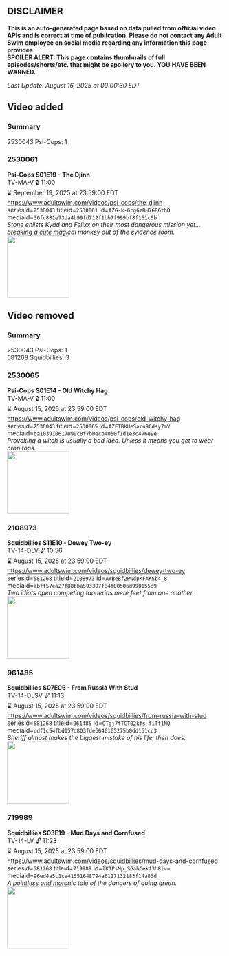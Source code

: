 ## DISCLAIMER
**This is an auto-generated page based on data pulled from official video APIs and is correct at time of publication. Please do not contact any Adult Swim employee on social media regarding any information this page provides.**  
**SPOILER ALERT: This page contains thumbnails of full episodes/shorts/etc. that might be spoilery to you. YOU HAVE BEEN WARNED.**  

_Last Update: August 16, 2025 at 00:00:30 EDT_
## Video added
### Summary
2530043 Psi-Cops: 1  
### 2530061
**Psi-Cops S01E19 - The Djinn**  
TV-MA-V 🔒 11:00  
⌛ September 19, 2025 at 23:59:00 EDT  
https://www.adultswim.com/videos/psi-cops/the-djinn  
seriesid=`2530043` titleid=`2530061` id=`AZG-k-Gcg6zBH7G86thO` mediaid=`36fc881e73da4b99fd712f1bb7f999bf8f161c5b`  
_Stone enlists Kydd and Felixx on their most dangerous mission yet… breaking a cute magical monkey out of the evidence room._  
<a href="https://media.cdn.adultswim.com/uploads/20241016/thumbnails/2_2410161110182-PSICOPS_SEASON1_EP119_SHOWSTILLS_IMAGE3_PARTYDISGUISESWIDE.jpg"><img src="https://media.cdn.adultswim.com/uploads/20241016/thumbnails/2_2410161110182-PSICOPS_SEASON1_EP119_SHOWSTILLS_IMAGE3_PARTYDISGUISESWIDE.jpg" height="144px" /></a>
## Video removed
### Summary
2530043 Psi-Cops: 1  
581268 Squidbillies: 3  
### 2530065
**Psi-Cops S01E14 - Old Witchy Hag**  
TV-MA-V 🔒 11:00  
⌛ August 15, 2025 at 23:59:00 EDT  
https://www.adultswim.com/videos/psi-cops/old-witchy-hag  
seriesid=`2530043` titleid=`2530065` id=`AZFTBKUeSaru9Cdsy7mV` mediaid=`ba103910617099c0f7b0ecb4050f1d1e3c476e9e`  
_Provoking a witch is usually a bad idea. Unless it means you get to wear crop tops._  
<a href="https://media.cdn.adultswim.com/uploads/20240826/thumbnails/2_248261521511-PSICOPS_SEASON1_EP114_SHOWSTILLS_IMAGE1_LEFTTORIGHT_KYDDPEPEFELIXXCARDEATH.jpg"><img src="https://media.cdn.adultswim.com/uploads/20240826/thumbnails/2_248261521511-PSICOPS_SEASON1_EP114_SHOWSTILLS_IMAGE1_LEFTTORIGHT_KYDDPEPEFELIXXCARDEATH.jpg" height="144px" /></a>
### 2108973
**Squidbillies S11E10 - Dewey Two-ey**  
TV-14-DLV 🔓 10:56  
⌛ August 15, 2025 at 23:59:00 EDT  
https://www.adultswim.com/videos/squidbillies/dewey-two-ey  
seriesid=`581268` titleid=`2108973` id=`AWBeBf2PwdpKFAKSb4_8` mediaid=`abff57ea27f88bba593397f84f00506d990155d9`  
_Two idiots open competing taquerias mere feet from one another._  
<a href="https://i.cdn.turner.com/adultswim/big/image-upload/thumbnails/thumb-2_image-15136117968134.jpg"><img src="https://i.cdn.turner.com/adultswim/big/image-upload/thumbnails/thumb-2_image-15136117968134.jpg" height="144px" /></a>
### 961485
**Squidbillies S07E06 - From Russia With Stud**  
TV-14-DLSV 🔓 11:13  
⌛ August 15, 2025 at 23:59:00 EDT  
https://www.adultswim.com/videos/squidbillies/from-russia-with-stud  
seriesid=`581268` titleid=`961485` id=`OTgj7tTCT02kfs-fiTf1NQ` mediaid=`cdf1c54fbd157d803fde6646165275b0dd161cc3`  
_Sheriff almost makes the biggest mistake of his life, then does._  
<a href="https://media.cdn.adultswim.com/uploads/20200414/thumbnails/2_204141054324-squidbillies_606_dup-20120824.jpg"><img src="https://media.cdn.adultswim.com/uploads/20200414/thumbnails/2_204141054324-squidbillies_606_dup-20120824.jpg" height="144px" /></a>
### 719989
**Squidbillies S03E19 - Mud Days and Cornfused**  
TV-14-LV 🔓 11:23  
⌛ August 15, 2025 at 23:59:00 EDT  
https://www.adultswim.com/videos/squidbillies/mud-days-and-cornfused  
seriesid=`581268` titleid=`719989` id=`lK1PsMp_SGahCekf3h8lvw` mediaid=`96ed4a5c1ce41551648794a6117132183f14a83d`  
_A pointless and moronic tale of the dangers of going green._  
<a href="https://media.cdn.adultswim.com/uploads/20200413/thumbnails/2_20413121500-squidbillies_038_bim.jpg"><img src="https://media.cdn.adultswim.com/uploads/20200413/thumbnails/2_20413121500-squidbillies_038_bim.jpg" height="144px" /></a>
